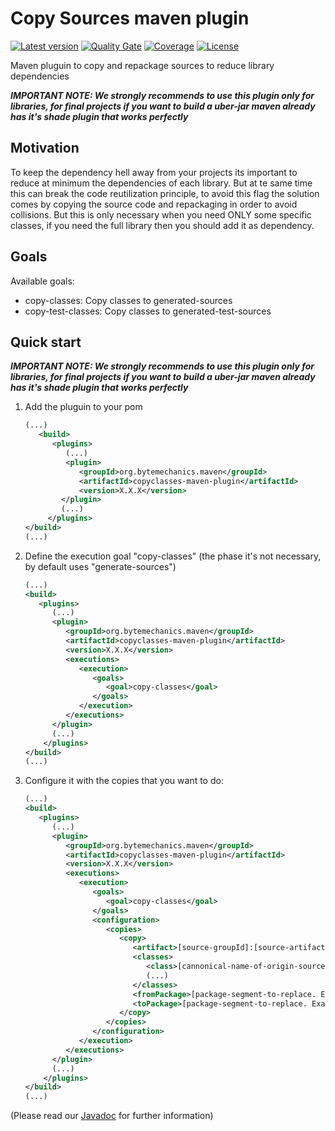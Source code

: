 # Copy Sources maven plugin
[![Latest version](https://maven-badges.herokuapp.com/maven-central/org.bytemechanics.maven/copysource-maven-plugin/badge.svg)](https://maven-badges.herokuapp.com/maven-central/org.bytemechanics.maven/copysource-maven-plugin/badge.svg)
[![Quality Gate](https://sonarcloud.io/api/project_badges/measure?project=org.bytemechanics.maven%3Acopysource-maven-plugin&metric=alert_status)](https://sonarcloud.io/dashboard/index/org.bytemechanics.maven%3Acopysource-maven-plugin)
[![Coverage](https://sonarcloud.io/api/project_badges/measure?project=org.bytemechanics.maven%3Acopysource-maven-plugin&metric=coverage)](https://sonarcloud.io/dashboard/index/org.bytemechanics.maven%3Acopysource-maven-plugin)
[![License](https://img.shields.io/badge/License-Apache%202.0-blue.svg)](https://opensource.org/licenses/Apache-2.0)

Maven pluguin to copy and repackage sources to reduce library dependencies

_**IMPORTANT NOTE: We strongly recommends to use this plugin only for libraries, for final projects if you want to build a uber-jar maven already has it's shade plugin that works perfectly**_

## Motivation
To keep the dependency hell away from your projects its important to reduce at minimum the dependencies of each library. But at te same time this can break the code reutilization principle, to avoid this flag
the solution comes by copying the source code and repackaging in order to avoid collisions. But this is only necessary when you need ONLY some specific classes, if you need the full library then you should add
it as dependency.

## Goals
Available goals:
* copy-classes: Copy classes to generated-sources
* copy-test-classes: Copy classes to generated-test-sources

## Quick start
_**IMPORTANT NOTE: We strongly recommends to use this plugin only for libraries, for final projects if you want to build a uber-jar maven already has it's shade plugin that works perfectly**_
1. Add the pluguin to your pom
   ```xml
   (...)
      <build>
         <plugins>
            (...)
            <plugin>
               <groupId>org.bytemechanics.maven</groupId>
               <artifactId>copyclasses-maven-plugin</artifactId>
               <version>X.X.X</version>
           </plugin>
           (...)
        </plugins>
   </build>
   (...)
   ```
2. Define the execution goal "copy-classes" (the phase it's not necessary, by default uses "generate-sources")
   ```xml
   (...)
   <build>
      <plugins>
         (...)
         <plugin>
            <groupId>org.bytemechanics.maven</groupId>
            <artifactId>copyclasses-maven-plugin</artifactId>
            <version>X.X.X</version>
            <executions>
               <execution>
                  <goals>
                     <goal>copy-classes</goal>
                  </goals>
               </execution>
            </executions>
         </plugin>		
         (...)
       </plugins>
   </build>	
   (...)
   ```
3. Configure it with the copies that you want to do:
   ```xml
   (...)
   <build>
      <plugins>
         (...)
         <plugin>
            <groupId>org.bytemechanics.maven</groupId>
            <artifactId>copyclasses-maven-plugin</artifactId>
            <version>X.X.X</version>
            <executions>
               <execution>
                  <goals>
                     <goal>copy-classes</goal>
                  </goals>
                  <configuration>
                     <copies>
                        <copy>
                           <artifact>[source-groupId]:[source-artifactId]:[source-version]</artifact>
                           <classes>
                              <class>[cannonical-name-of-origin-source. Example:org.bytemechanics.commons.functional.LambdaUnchecker]</class>
                              (...)
                           </classes>
                           <fromPackage>[package-segment-to-replace. Example: org.bytemechanics.commons]</fromPackage>
                           <toPackage>[package-segment-to-replace. Example: org.bytemechanics.standalone.ignite.internal.commons]</toPackage>
                        </copy>
                     </copies>
                  </configuration>
               </execution>
            </executions>
         </plugin>		
         (...)
       </plugins>
   </build>	
   (...)
   ```
   
  (Please read our [Javadoc](https://copysource-maven-plugin/javadoc/index.html) for further information)

